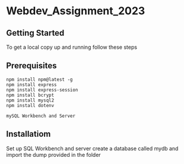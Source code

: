 # Webdev_Assignment_2023


## Getting Started
To get a local copy up and running follow these steps

## Prerequisites
```
npm install npm@latest -g
npm install express
npm install express-session 
npm install bcrypt
npm install mysql2
npm install dotenv
```
```
mySQL Workbench and Server
```
## Installatiom

Set up SQL Workbench and server
create a database called mydb and import the dump provided in the folder
